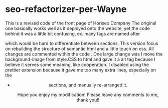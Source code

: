 # seo-refactorizer-per-Wayne

This is a revised code of the front page of Horiseo Company
The original one basically works well as it deployed onto the website, yet the code behind it was a little bit confusing, 
  ex. many tags are named after <div> which would be hard to differentiate between sections.
This version focus on rebuilding the structure of semantic html and a little touch on css.
All changes are commented within the code <!-- -->.
One large change was I move the background-image from style.CSS to html and gave it a alt tag because I believe it serves some meaning, like cooperation.
I disabled using the prettier extension because it gave me too many extra lines, especially on the <header><nav><ul><li><a> sections, and manually re-arranged it.

Hope you enjoy my modification!
Please leave any comments to me, thank you!!
